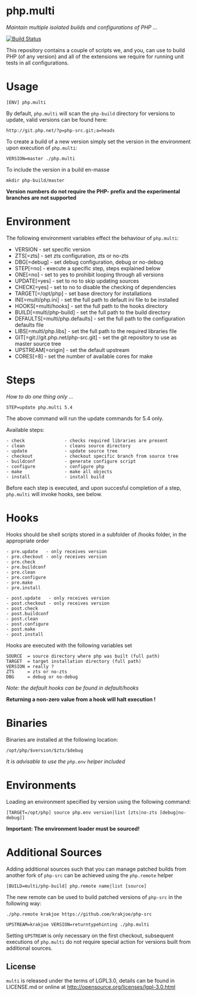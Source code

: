 php.multi
=========
*Maintain multiple isolated builds and configurations of PHP ...*

[![Build Status](https://travis-ci.org/DatingVIP/multi.svg?branch=master)](https://travis-ci.org/DatingVIP/multi)

This repository contains a couple of scripts we, and you, can use to build PHP (of any version) and all of the extensions we require for running unit tests in all configurations.

Usage
=====

    [ENV] php.multi
    
By default, ```php.multi``` will scan the ```php-build``` directory for versions to update, valid versions can be found here:

    http://git.php.net/?p=php-src.git;a=heads
    
To create a build of a new version simply set the version in the environment upon execution of ```php.multi```:

	VERSION=master ./php.multi

To include the version in a build en-masse

	mkdir php-build/master

**Version numbers do not require the PHP- prefix and the experimental branches are not supported**

Environment
===========

The following environment variables effect the behaviour of ```php.multi```:

 - VERSION                             - set specific version
 - ZTS[=zts]                           - set zts configuration, zts or no-zts
 - DBG[=debug]                         - set debug configuration, debug or no-debug
 - STEP[=no]                           - execute a specific step, steps explained below
 - ONE[=no]                            - set to yes to prohibit looping through all versions
 - UPDATE[=yes]                        - set to no to skip updating sources
 - CHECK[=yes]                         - set to no to disable the checking of dependencies
 - TARGET[=/opt/php]                   - set base directory for installations
 - INI[=multi/php.ini]                 - set the full path to default ini file to be installed
 - HOOKS[=multi/hooks]                 - set the full path to the hooks directory
 - BUILD[=multi/php-build]             - set the full path to the build directory
 - DEFAULTS[=multi/php.defaults]       - set the full path to the configuration defaults file
 - LIBS[=multi/php.libs]               - set the full path to the required libraries file
 - GIT[=git://git.php.net/php-src.git] - set the git repository to use as master source tree
 - UPSTREAM[=origin]		   - set the default upstream
 - CORES[=8]			   - set the number of available cores for make

Steps
=====
*How to do one thing only ...*

    STEP=update php.multi 5.4

The above command will run the update commands for 5.4 only.

Available steps:

    - check               - checks required libraries are present
    - clean               - cleans source directory
    - update              - update source tree
    - checkout            - checkout specific branch from source tree
    - buildconf           - generate configure script
    - configure           - configure php
    - make                - make all objects
    - install             - install build

Before each step is executed, and upon succesful completion of a step, ```php.multi``` will invoke hooks, see below.

Hooks
=====

Hooks should be shell scripts stored in a subfolder of /hooks folder, in the appropriate order
    
	- pre.update   - only receives version
	- pre.checkout - only receives version
    - pre.check
    - pre.buildconf
    - pre.clean
    - pre.configure
    - pre.make
    - pre.install

    - post.update   - only receives version
    - post.checkout - only receives version
    - post.check
    - post.buildconf
    - post.clean
    - post.configure
    - post.make
    - post.install

Hooks are executed with the following variables set

    SOURCE  = source directory where php was built (full path)
    TARGET  = target installation directory (full path)
    VERSION = really ?
    ZTS     = zts or no-zts
    DBG     = debug or no-debug
    
*Note: the default hooks can be found in default/hooks*

**Returning a non-zero value from a hook will halt execution !**

Binaries
========

Binaries are installed at the following location:
    
    /opt/php/$version/$zts/$debug

*It is advisable to use the ```php.env``` helper included*

Environments
============

Loading an environment specified by version using the following command:

    [TARGET=/opt/php] source php.env version|list [zts|no-zts [debug|no-debug]]

**Important: The environment loader must be sourced!**

Additional Sources
==================

Adding additional sources such that you can manage patched builds from another fork of ```php-src``` can be achieved using the ```php.remote``` helper

    [BUILD=multi/php-build] php.remote name|list [source]

The new remote can be used to build patched versions of ```php-src``` in the following way:

    ./php.remote krakjoe https://github.com/krakjoe/php-src
    
    UPSTREAM=krakjoe VERSION=returntypehinting ./php.multi

Setting ```UPSTREAM``` is only necessary on the first checkout, subsequent executions of ```php.multi``` do not require special action for versions built from additional sources.

License
-------
```multi``` is released under the terms of LGPL3.0, details can be found in LICENSE.md or online at http://opensource.org/licenses/lgpl-3.0.html
